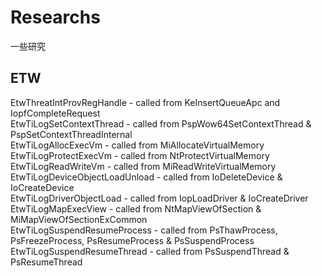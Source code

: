 # Researchs
一些研究

## ETW
EtwThreatIntProvRegHandle - called from KeInsertQueueApc and IopfCompleteRequest  
EtwTiLogSetContextThread - called from PspWow64SetContextThread & PspSetContextThreadInternal  
EtwTiLogAllocExecVm - called from MiAllocateVirtualMemory  
EtwTiLogProtectExecVm - called from NtProtectVirtualMemory  
EtwTiLogReadWriteVm - called from MiReadWriteVirtualMemory  
EtwTiLogDeviceObjectLoadUnload - called from IoDeleteDevice & IoCreateDevice  
EtwTiLogDriverObjectLoad - called from IopLoadDriver & IoCreateDriver  
EtwTiLogMapExecView - called from NtMapViewOfSection & MiMapViewOfSectionExCommon  
EtwTiLogSuspendResumeProcess - called from PsThawProcess, PsFreezeProcess, PsResumeProcess & PsSuspendProcess  
EtwTiLogSuspendResumeThread - called from PsSuspendThread & PsResumeThread  
